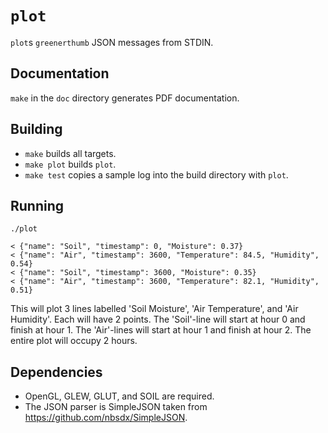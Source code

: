 # `plot`

`plot`s `greenerthumb` JSON messages from STDIN.

## Documentation

`make` in the `doc` directory generates PDF documentation.

## Building

* `make` builds all targets.
* `make plot` builds `plot`.
* `make test` copies a sample log into the build directory with `plot`.

## Running

```
./plot

< {"name": "Soil", "timestamp": 0, "Moisture": 0.37}
< {"name": "Air", "timestamp": 3600, "Temperature": 84.5, "Humidity", 0.54}
< {"name": "Soil", "timestamp": 3600, "Moisture": 0.35}
< {"name": "Air", "timestamp": 3600, "Temperature": 82.1, "Humidity", 0.51}
```

This will plot 3 lines labelled 'Soil Moisture', 'Air Temperature', and 'Air
Humidity'. Each will have 2 points. The 'Soil'-line will start at hour 0 and
finish at hour 1. The 'Air'-lines will start at hour 1 and finish at hour 2. The
entire plot will occupy 2 hours.

## Dependencies

* OpenGL, GLEW, GLUT, and SOIL are required.
* The JSON parser is SimpleJSON taken from https://github.com/nbsdx/SimpleJSON.
